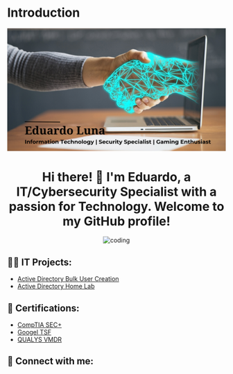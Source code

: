 # Introduction
![LOGO](https://github.com/eddiemoon96/eddiemoon96/blob/main/Eduard%20Luna.png)
<h1 align="center">Hi there! 👋 I'm Eduardo, a IT/Cybersecurity Specialist with a passion for Technology. Welcome to my GitHub profile!</h1>

<div align="center">
  <img alt = "coding" width = "400" src = "https://media1.giphy.com/media/Ws6T5PN7wHv3cY8xy8/giphy.gif?cid=ecf05e478x448nsozlvt55g6xlj3zhs8uqug0xgjgoz5945b&ep=v1_gifs_search&rid=giphy.gif&ct=g">
</div>

<h2>👨‍💻 IT Projects:</h2>

 
- [Active Directory Bulk User Creation](https://github.com/joshmadakor1/AD_PS)
- [Active Directory Home Lab](https://github.com/eddiemoon96/ActiveDirectoryLab/tree/main)

<h2>📄 Certifications:</h2>

- [CompTIA SEC+](https://www.credly.com/badges/3c51cc3e-1aae-4bb0-b7a7-5ec41714f0fb)
- [Googel TSF](https://www.coursera.org/account/accomplishments/verify/QYDQ59WAVL3S)
- [QUALYS VMDR](https://github.com/eddiemoon96/QualysCert/blob/main/coursecompletion.pdf)

<h2> 🤳 Connect with me:</h2>


<!--

- 🌱 I’m currently learning **Blank**

- 👨‍💻 One of my projects is available at 

- 💬 Ask me about **Blank**

- 📫 How to reach me **Eddieluna07@gmail.com**

- ⚡ Fun fact **People Blink Less When They Use Computers**

